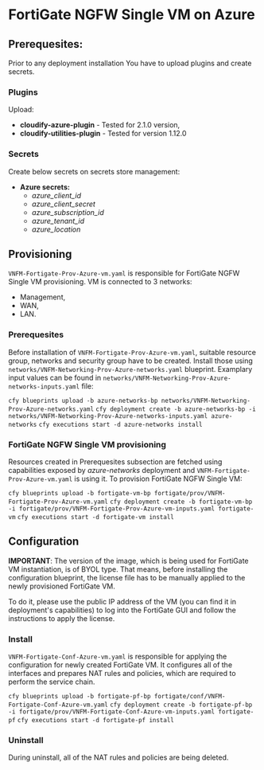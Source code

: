 # FortiGate NGFW Single VM on Azure

## Prerequesites:

Prior to any deployment installation You have to upload plugins and create secrets.

### Plugins

Upload:
* **cloudify-azure-plugin** - Tested for 2.1.0 version,
* **cloudify-utilities-plugin** - Tested for version 1.12.0

### Secrets

Create below secrets on secrets store management:
* **Azure secrets:**
    * *azure_client_id*
    * *azure_client_secret*
    * *azure_subscription_id*
    * *azure_tenant_id*
    * *azure_location*

## Provisioning

``VNFM-Fortigate-Prov-Azure-vm.yaml`` is responsible for FortiGate NGFW Single VM provisioning. VM is connected to 3 networks:
* Management,
* WAN,
* LAN.

### Prerequesites

Before installation of ``VNFM-Fortigate-Prov-Azure-vm.yaml``, suitable resource group, networks and security group have to be created.
Install those using ``networks/VNFM-Networking-Prov-Azure-networks.yaml`` blueprint. Examplary input values can be found in
``networks/VNFM-Networking-Prov-Azure-networks-inputs.yaml`` file:

``cfy blueprints upload -b azure-networks-bp networks/VNFM-Networking-Prov-Azure-networks.yaml``
``cfy deployment create -b azure-networks-bp -i networks/VNFM-Networking-Prov-Azure-networks-inputs.yaml azure-networks``
``cfy executions start -d azure-networks install``

### FortiGate NGFW Single VM provisioning

Resources created in Prerequesites subsection are fetched using capabilities exposed by *azure-networks* deployment and ``VNFM-Fortigate-Prov-Azure-vm.yaml`` is using it.
To provision FortiGate NGFW Single VM:

``cfy blueprints upload -b fortigate-vm-bp fortigate/prov/VNFM-Fortigate-Prov-Azure-vm.yaml``
``cfy deployment create -b fortigate-vm-bp -i fortigate/prov/VNFM-Fortigate-Prov-Azure-vm-inputs.yaml fortigate-vm``
``cfy executions start -d fortigate-vm install``

## Configuration

**IMPORTANT**: The version of the image, which is being used for FortiGate VM instantiation, is of BYOL type. That means, before
installing the configuration blueprint, the license file has to be manually applied to the newly provisioned FortiGate VM.

To do it, please use the public IP address of the VM (you can find it in deployment's capabilities) to log into the FortiGate GUI
and follow the instructions to apply the license.

### Install
``VNFM-Fortigate-Conf-Azure-vm.yaml`` is responsible for applying the configuration for newly created FortiGate VM. It configures all of the interfaces and prepares NAT rules and policies, which are required to perform the service chain.

``cfy blueprints upload -b fortigate-pf-bp fortigate/conf/VNFM-Fortigate-Conf-Azure-vm.yaml``
``cfy deployment create -b fortigate-pf-bp -i fortigate/prov/VNFM-Fortigate-Conf-Azure-vm-inputs.yaml fortigate-pf``
``cfy executions start -d fortigate-pf install``

### Uninstall
During uninstall, all of the NAT rules and policies are being deleted.
